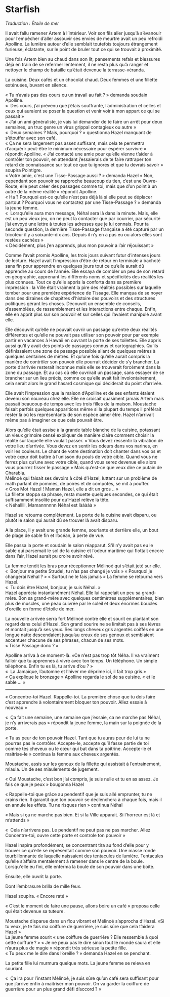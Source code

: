 # Starfish

*Traduction : Étoile de mer*

Il avait fallu ramener Artem à l’intérieur. Voir son fils aller jusqu’à s’évanouir pour l’empêcher d’aller assouvir ses envies de meurtre avait un peu refroidi Apolline. La lumière autour d’elle semblait toutefois toujours étrangement furieuse, éclatante, sur le point de bruler tout ce qui se trouvait à proximité.   

Une fois Artem bien au chaud dans son lit, pansements refais et blessures déjà en train de se refermer lentement, il ne resta plus qu’à ranger et nettoyer le champ de bataille qu’était devenue la terrasse-véranda.   

La cuisine. Deux cafés et un chocolat chaud. Deux femmes et une fillette exténuées, buvant en silence.   

« Tu n’avais pas des cours ou un travail au fait ? » demanda soudain Apolline.    
«  Des cours, j’ai prévenu que j’étais souffrante, l’administration et celles et ceux qui auraient se poser la question et venir voir à mon appart ce qui se passait »    
« J’ai un ami généraliste, je vais lui demander de te faire un arrêt pour deux semaines, un truc genre un virus grippal contagieux ou autre »  
«  Deux semaines ? Mais, pourquoi ? » questionna Hazel manquant de s’étouffer avec son café.   
« Ça ne sera largement pas assez suffisant, mais cela te permettra d’acquérir peut-être le minimum nécessaire pour espérer survivre » répondit Apolline. 
« J’ai contacté une amie pour qu’elle vienne t’aider à contrôler ton pouvoir, en attendant j’essaierais de te faire rattraper ton retard de connaissance sur tout ce que tu ignores et que tu devrais savoir » soupira Pointigre.   
« Votre amie, c'est une Tisse-Passage aussi ? » demanda Hazel 
« Non, cependant son pouvoir se rapproche beaucoup du tien, c’est une Ouvre-Route, elle peut créer des passages comme toi, mais que d’un point à un autre de la même réalité » répondit Apolline.   
« Ha ? Pourquoi est-ce qu’elle n’est pas déjà là si elle peut se déplacer partout ? Pourquoi vous ne contactez par une Tisse-Passage ? » demanda la jeune femme.   
«  Lorsqu’elle aura mon message, Néhal sera là dans la minute. Mais, elle est un peu vieux jeu, on ne peut la contacter que par courrier, par sécurité j’ai envoyé une lettre à toutes les adresses que je lui connais. Pour ta seconde question, la dernière Tisse-Passage française a été capturé par un tricoteur il y a soixante-dix ans. Depuis il n’y en a pas eu ou alors elles sont restées cachées »   
« Décidément, plus j’en apprends, plus mon pouvoir a l’air réjouissant »   

Comme l’avait promis Apolline, les trois jours suivant futur d’intenses jours de lecture. Hazel avait l’impression d’être de retour en terminale a bachoté sans fin pour apprendre en quelques jours tout ce qu’elle aurait dû apprendre au cours de l’année. Elle essaya de combler un peu de son retard en géographie, apprenant les différents noms et spécificités des réalités les plus connues. Tout ce qu’elle appris la conforta dans sa première impression : la Ville était vraiment la pire des réalités possibles sur laquelle tomber pour une première expérience de Tissage. Elle manqua de se noyer dans des dizaines de chapitres d’histoire des pouvoirs et des structures politiques gérant les choses. Découvrit un ensemble de conseils, d’assemblées, de rassemblement et les interactions entre chaque. Enfin, elle en apprit plus sur son pouvoir et sur celles qui l’avaient manipulé avant elle. 

Elle découvrit qu’elle ne pouvait ouvrir un passage qu’entre deux réalités différentes et qu’elle ne pouvait pas utiliser son pouvoir pour par exemple partir en vacances à Hawaii en ouvrant la porte de ses toilettes. Elle appris aussi qu’il y avait des points de passages connus et cartographies. Qu’ils définissaient une zone de passage possible allant de quelques mètres à quelques centaines de mètres. Et qu’une fois qu’elle aurait compris la manière de contrôler son pouvoir elle pourrait décider de s’y brancher. La porte d’arrivée resterait inconnue mais elle se trouverait forcément dans la zone du passage. Et au cas où elle ouvrirait un passage, sans essayer de se brancher sur un lieu précis, comme ce qu’elle avait fait involontairement, cela serait alors le grand hasard cosmique qui déciderait du point d’arrivée. 

Elle avait l’impression que la maison d’Apolline et de ses enfants étaient devenu son nouveau chez elle. Elle ne croisait quasiment jamais Artem mais passait beaucoup de temps avec les trois filles de la maison. Moustache faisait parfois quelques apparitions même si la plupart du temps il préférait rester là où les représentants de son espèce aimer être. Hazel n’arrivait même pas à imaginer ce que cela pouvait être. 

Alors qu’elle était assise à la grande table blanche de la cuisine, potassant un vieux grimoire censé expliquer de manière claire comment choisir la réalité sur laquelle elle voulait passer. « Vous devez ressentir la vibration de votre lieu d’arrivée. Vous devez en sentir les odeurs dans vos narines, en voir les couleurs.   Le chant de votre destination doit chanter dans vos os et votre cœur doit battre à l’unisson du pouls de votre cible. Quand vous ne ferrez plus qu’une avec votre cible, quand vous serez devenue elle alors vous pourrez tisser le passage » Mais qu’est-ce que veux dire ce putain de Charabia.   
Mélinoé qui faisait ses devoirs à côté d’Hazel, luttant sur un problème de math parlant de pommes, de poires et de compotes, se mit à pouffer.   
« Gros Mot Hazel ! Maman Hazel, elle a dit un gros .. »   
La fillette stoppa sa phrase, resta muette quelques secondes, ce qui était suffisamment insolite pour qu’Hazel relève la tête.   
 « Néhalllll, Mamannnnnn Néhal est lààààà »   

Hazel se retourna complètement. La porte de la cuisine avait disparu, ou plutôt le salon qui aurait dû se trouver là avait disparu. 

A la place, Il y avait une grande femme, souriante et derrière elle, un bout de plage de sable fin et l’océan, à perte de vue.  

Elle passa la porte et soudain le salon réapparut. S'il n’y avait pas eu le sable qui parsemait le sol de la cuisine et l’odeur maritime qui flottait encore dans l’air, Hazel aurait pu croire avoir rêvé. 

La femme tendit les bras pour réceptionner Mélinoé qui s’était jeté sur elle.   
«  Bonjour ma petite Strudel, tu n’as pas changé je vois » 
« Pourquoi je changerai Néhal ? » 
« Surtout ne le fais jamais » 
La femme se retourna vers Hazel.   
«  Tu dois être Hazel, bonjour, je suis Néhal. »  
Hazel apprécia instantanément Néhal. Elle lui rappelait un peu sa grand-mère.   Bon sa grand-mère avec quelques centimètres supplémentaires, bien plus de muscles, une peau cuivrée par le soleil et deux énormes boucles d’oreille en forme d’étoile de mer.  

La nouvelle arrivée serra fort Mélinoé contre elle et sourit en plantant son regard dans celui d’Hazel. Son grand sourire ne se limitait pas à ses lèvres et montait jusqu’à ses yeux.   Ses longs cheveux gris argentés coiffés en une longue natte descendaient jusqu’au creux de ses genoux et semblaient accentuer chacune de ses phrases, chacun de ses mots.   
« Tisse Passage donc ? »  

Apolline arriva à ce moment-là. «Ce n’est pas trop tôt Néha. Il va vraiment falloir que tu apprennes à vivre avec ton temps. Un téléphone.  Un simple téléphone.  Enfin tu es là, tu arrive d’ou ? »   
«  La Jamaïque, l’automne et l’hiver me déprime ici, il fait trop gris.»  
« Ça explique le bronzage » Apolline regarda le sol de sa cuisine. « et le sable … »   

---- -----------

« Concentre-toi Hazel. Rappelle-toi. La première chose que tu dois faire c’est apprendre à volontairement bloquer ton pouvoir. Allez essaie à nouveau »

«  Ça fait une semaine, une semaine que j’essaie, ca ne marche pas Néhal, je n’y arriverais pas »  répondit la jeune femme, la main sur la poignée de la porte. 

« Tu as peur de ton pouvoir Hazel. Tant que tu auras peur de lui tu ne pourras pas le contrôler. Accepte-le, accepte qu’il fasse partie de toi comme tes cheveux ou le cœur qui bat dans ta poitrine. Accepte-le et maitrise-le » continua la femme aux cheveux argentés. 

Moustache, assis sur les genoux de la fillette qui assistait à l’entrainement, miaula. Un de ses miaulements de jugement. 

« Oui Moustache, c’est bon j’ai compris, je suis nulle et tu en as assez. Je fais ce que je peux » bougonna Hazel 

« Rappelle-toi que grâce au pendentif que je suis allé emprunter, tu ne crains rien. Il garantit que ton pouvoir se déclenchera à chaque fois, mais il en annule les effets. Tu ne risques rien » continua Néhal 

« Mais si ça ne marche pas bien. Et si la Ville apparait. Si l’horreur est là et m’attends »   

«  Cela n’arrivera pas. Le pendentif ne peut pas ne pas marcher. Allez Concentre-toi, ouvre cette porte et controle ton pouvoir » 

Hazel inspira profondément, se concentrant tira au fond d’elle pour y trouver ce qu’elle se représentait comme son pouvoir. Une masse ronde tourbillonnante de laquelle naissaient des tentacules de lumière. Tentacules qu’elle s’affaira mentalement à ramener dans le centre de la boule. Lorsqu'elle eu fini, elle enferma la boule de son pouvoir dans une boite. 

Ensuite, elle ouvrit la porte. 

Dont l’embrasure brilla de mille feux. 

Hazel soupira. « Encore raté » 

« C’est le moment de faire une pause, allons boire un café » proposa celle qui était devenue sa tuteure. 

Moustache disparue dans un flou vibrant et Mélinoé s’approcha d’Hazel. «Si tu veux, je te fais ma coiffure de guerrière, je suis sûre que cela t’aidera Hazel »  
La jeune femme sourit « une coiffure de guerrière ? Elle ressemble à quoi cette coiffure ? » 
« Je ne peux pas le dire sinon tout le monde saura et elle n’aura plus de magie » répondit très sérieuse la petite fille.   
« Tu peux me le dire dans l’oreille ? » demanda Hazel en se penchant. 

La petite fille lui murmura quelque mots. La jeune femme se releva en souriant. 

«  Ça ira pour l’instant Mélinoé, je suis sûre qu’un café sera suffisant pour que j’arrive enfin à maitriser mon pouvoir. On va garder la coiffure de guerrière pour un plus grand défi d’accord ? » 

 